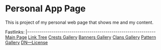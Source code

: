 # Personal App Page

This is project of my personal web page that shows me and my content.

Fastlinks:
|----------------------------------------------------------------
[Main Page](https://demernkardaz.github.io/Nkardazolink/)
[Link Tree](https://demernkardaz.github.io/Nkardazolink/?mode=tree)
[Crests Gallery](https://demernkardaz.github.io/Nkardazolink/?mode=kamon)
[Banners Gallery](https://demernkardaz.github.io/Nkardazolink/?mode=banners)
[Clans Gallery](https://demernkardaz.github.io/Nkardazolink/?mode=clans)
[Pattern Gallery](https://demernkardaz.github.io/Nkardazolink/?mode=pattern)
[DN—License](https://demernkardaz.github.io/Nkardazolink/?mode=license)
